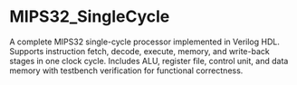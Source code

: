 # MIPS32_SingleCycle
A complete MIPS32 single-cycle processor implemented in Verilog HDL. Supports instruction fetch, decode, execute, memory, and write-back stages in one clock cycle. Includes ALU, register file, control unit, and data memory with testbench verification for functional correctness.
